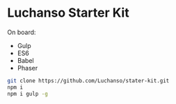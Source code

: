 # Luchanso Starter Kit

On board:
* Gulp
* ES6
* Babel
* Phaser

```sh
git clone https://github.com/Luchanso/stater-kit.git
npm i
npm i gulp -g
```
